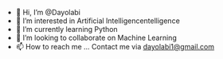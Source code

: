 - 👋 Hi, I’m @Dayolabi
- 👀 I’m interested in Artificial Intelligencentelligence
- 🌱 I’m currently learning Python
- 💞️ I’m looking to collaborate on Machine Learning
- 📫 How to reach me ...
Contact me via dayolabi1@gmail.com

<!---
Dayolabi/Dayolabi is a ✨ special ✨ repository because its `README.md` (this file) appears on your GitHub profile.
You can click the Preview link to take a look at your changes.
--->
